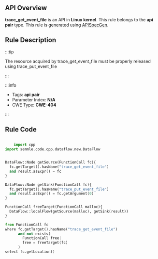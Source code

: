 ---
---


## API Overview
**trace_get_event_file** is an API in **Linux kernel**. This rule belongs to the **api pair** type. This rule is generated using [APISpecGen](../../tools/APISpecGen).
## Rule Description

:::tip

The resource acquired by trace_get_event_file must be properly released using trace_put_event_file

:::

:::info

- Tags: **api pair**
- Parameter Index: **N/A**
- CWE Type: **CWE-404**

:::

## Rule Code
```python

    import cpp
import semmle.code.cpp.dataflow.new.DataFlow


DataFlow::Node getSource(FunctionCall fc){
  fc.getTarget().hasName("trace_get_event_file")
  and result.asExpr() = fc
}

DataFlow::Node getSink(FunctionCall fc){
  fc.getTarget().hasName("trace_put_event_file")
  and result.asExpr() = fc.getArgument(0)
}

FunctionCall freeTarget(FunctionCall malloc){
  DataFlow::localFlow(getSource(malloc), getSink(result))
}

from FunctionCall fc
where fc.getTarget().hasName("trace_get_event_file")
      and not exists(
        FunctionCall free| 
        free = freeTarget(fc)
      )
select fc.getLocation()

    
```